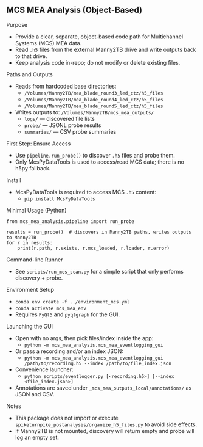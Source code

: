 MCS MEA Analysis (Object-Based)
--------------------------------

Purpose
- Provide a clear, separate, object-based code path for Multichannel Systems (MCS) MEA data.
- Read `.h5` files from the external Manny2TB drive and write outputs back to that drive.
- Keep analysis code in-repo; do not modify or delete existing files.

Paths and Outputs
- Reads from hardcoded base directories:
  - `/Volumes/Manny2TB/mea_blade_round3_led_ctz/h5_files`
  - `/Volumes/Manny2TB/mea_blade_round4_led_ctz/h5_files`
  - `/Volumes/Manny2TB/mea_blade_round5_led_ctz/h5_files`
- Writes outputs to: `/Volumes/Manny2TB/mcs_mea_outputs/`
  - `logs/` — discovered file lists
  - `probe/` — JSONL probe results
  - `summaries/` — CSV probe summaries

First Step: Ensure Access
- Use `pipeline.run_probe()` to discover `.h5` files and probe them.
- Only McsPyDataTools is used to access/read MCS data; there is no h5py fallback.

Install
- McsPyDataTools is required to access MCS `.h5` content:
  - `pip install McsPyDataTools`

Minimal Usage (Python)
```
from mcs_mea_analysis.pipeline import run_probe

results = run_probe()  # discovers in Manny2TB paths, writes outputs to Manny2TB
for r in results:
    print(r.path, r.exists, r.mcs_loaded, r.loader, r.error)
```

Command-line Runner
- See `scripts/run_mcs_scan.py` for a simple script that only performs discovery + probe.

Environment Setup
- `conda env create -f ../environment_mcs.yml`
- `conda activate mcs_mea_env`
- Requires `PyQt5` and `pyqtgraph` for the GUI.

Launching the GUI
- Open with no args, then pick files/index inside the app:
  - `python -m mcs_mea_analysis.mcs_mea_eventlogging_gui`
- Or pass a recording and/or an index JSON:
  - `python -m mcs_mea_analysis.mcs_mea_eventlogging_gui /path/to/recording.h5 --index /path/to/file_index.json`
- Convenience launcher:
  - `python scripts/eventlogger.py [<recording.h5>] [--index <file_index.json>]`
- Annotations are saved under `_mcs_mea_outputs_local/annotations/` as JSON and CSV.

Notes
- This package does not import or execute `spiketurnpike_postanalysis/organize_h5_files.py` to avoid side effects.
- If Manny2TB is not mounted, discovery will return empty and probe will log an empty set.
